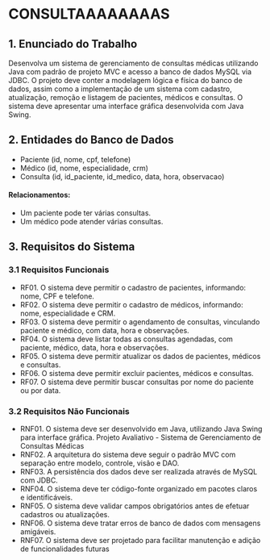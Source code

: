 # CONSULTAAAAAAAAS

## 1. Enunciado do Trabalho
Desenvolva um sistema de gerenciamento de consultas médicas utilizando Java com padrão de projeto
MVC e acesso a banco de dados MySQL via JDBC. O projeto deve conter a modelagem lógica e física do
banco de dados, assim como a implementação de um sistema com cadastro, atualização, remoção e
listagem de pacientes, médicos e consultas. O sistema deve apresentar uma interface gráfica desenvolvida
com Java Swing.
## 2. Entidades do Banco de Dados
- Paciente (id, nome, cpf, telefone)
- Médico (id, nome, especialidade, crm)
- Consulta (id, id_paciente, id_medico, data, hora, observacao)
#### Relacionamentos:
- Um paciente pode ter várias consultas.
- Um médico pode atender várias consultas.
## 3. Requisitos do Sistema
###  3.1 Requisitos Funcionais
- RF01. O sistema deve permitir o cadastro de pacientes, informando: nome, CPF e telefone.
- RF02. O sistema deve permitir o cadastro de médicos, informando: nome, especialidade e CRM.
- RF03. O sistema deve permitir o agendamento de consultas, vinculando paciente e médico, com data, hora
e observações.
- RF04. O sistema deve listar todas as consultas agendadas, com paciente, médico, data, hora e
observações.
- RF05. O sistema deve permitir atualizar os dados de pacientes, médicos e consultas.
- RF06. O sistema deve permitir excluir pacientes, médicos e consultas.
- RF07. O sistema deve permitir buscar consultas por nome do paciente ou por data.
### 3.2 Requisitos Não Funcionais
- RNF01. O sistema deve ser desenvolvido em Java, utilizando Java Swing para interface gráfica.
Projeto Avaliativo - Sistema de Gerenciamento de Consultas Médicas
- RNF02. A arquitetura do sistema deve seguir o padrão MVC com separação entre modelo, controle, visão e
DAO.
- RNF03. A persistência dos dados deve ser realizada através de MySQL com JDBC.
- RNF04. O sistema deve ter código-fonte organizado em pacotes claros e identificáveis.
- RNF05. O sistema deve validar campos obrigatórios antes de efetuar cadastros ou atualizações.
- RNF06. O sistema deve tratar erros de banco de dados com mensagens amigáveis.
- RNF07. O sistema deve ser projetado para facilitar manutenção e adição de funcionalidades futuras
